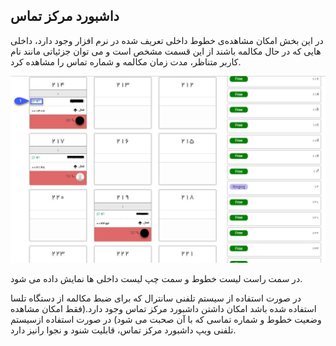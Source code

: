 ## داشبورد مرکز تماس 



در این بخش امکان مشاهده‌ی خطوط داخلی تعریف شده در نرم افزار وجود دارد، داخلی هایی که در حال مکالمه باشند از این قسمت مشخص است و می توان جزئیاتی مانند نام کاربر متناظر،  مدت زمان مکالمه و شماره‌ تماس را مشاهده کرد. 

![](CallCenter.jpg)

در سمت راست لیست خطوط و سمت چپ لیست داخلی ها نمایش داده می شود.

در صورت استفاده از سیستم تلفنی سانترال که برای ضبط مکالمه از دستگاه تلسا استفاده شده باشد امکان داشتن داشبورد مرکز تماس وجود دارد.(فقط امکان مشاهده وضعیت خطوط و شماره تماسی که با آن صحبت می شود)
 در صورت استفاده ازسیستم تلفنی ویپ داشبورد مرکز تماس، قابلیت شنود و نجوا رانیز دارد.
